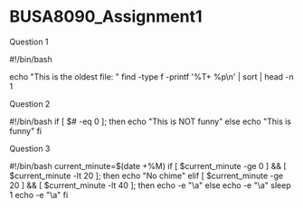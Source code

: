 # BUSA8090_Assignment1

Question 1

 
#!/bin/bash

echo "This is the oldest file: "
find -type f -printf '%T+ %p\n' | sort | head -n 1


Question 2

#!/bin/bash
if [ $# -eq 0 ]; then
        echo "This is NOT funny"
else
        echo "This is funny"
fi

Question 3

#!/bin/bash
current_minute=$(date +%M)
if [ $current_minute -ge 0 ] && [ $current_minute -lt 20 ]; then
        echo "No chime"
elif [ $current_minute -ge 20 ] && [ $current_minute -lt 40 ]; then
        echo -e "\a"
else
        echo -e "\a"
        sleep 1
        echo -e "\a"
fi





